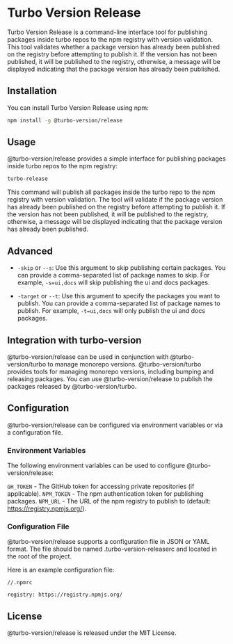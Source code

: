 # Turbo Version Release

Turbo Version Release is a command-line interface tool for publishing packages inside turbo repos to the npm registry with version validation. This tool validates whether a package version has already been published on the registry before attempting to publish it. If the version has not been published, it will be published to the registry, otherwise, a message will be displayed indicating that the package version has already been published.

## Installation

You can install Turbo Version Release using npm:

```bash
npm install -g @turbo-version/release
```

## Usage

@turbo-version/release provides a simple interface for publishing packages inside turbo repos to the npm registry:

```bash
turbo-release
```

This command will publish all packages inside the turbo repo to the npm registry with version validation. The tool will validate if the package version has already been published on the registry before attempting to publish it. If the version has not been published, it will be published to the registry, otherwise, a message will be displayed indicating that the package version has already been published.

## Advanced

- `-skip` or `--s`: Use this argument to skip publishing certain packages. You can provide a comma-separated list of package names to skip. For example, `-s=ui,docs` will skip publishing the ui and docs packages.

- `-target` or `--t`: Use this argument to specify the packages you want to publish. You can provide a comma-separated list of package names to publish. For example, `-t=ui,docs` will only publish the ui and docs packages.

## Integration with turbo-version

@turbo-version/release can be used in conjunction with @turbo-version/turbo to manage monorepo versions. @turbo-version/turbo provides tools for managing monorepo versions, including bumping and releasing packages. You can use @turbo-version/release to publish the packages released by @turbo-version/turbo.

## Configuration

@turbo-version/release can be configured via environment variables or via a configuration file.

### Environment Variables

The following environment variables can be used to configure @turbo-version/release:

`GH_TOKEN` - The GitHub token for accessing private repositories (if applicable).
`NPM_TOKEN` - The npm authentication token for publishing packages.
`NPM_URL` - The URL of the npm registry to publish to (default: https://registry.npmjs.org/).

### Configuration File

@turbo-version/release supports a configuration file in JSON or YAML format. The file should be named .turbo-version-releaserc and located in the root of the project.

Here is an example configuration file:

```raw
//.npmrc

registry: https://registry.npmjs.org/
```

## License

@turbo-version/release is released under the MIT License.
